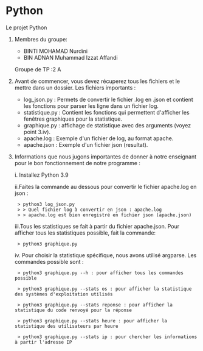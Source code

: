 # Python
Le projet Python
1. Membres du groupe:
	* BINTI MOHAMAD Nurdini 
	* BIN ADNAN Muhammad Izzat Affandi
	
   Groupe de TP :2 A

2. Avant de commencer, vous devez récuperez tous les fichiers et le mettre dans un dossier.
	Les fichiers importants :
	* log_json.py : Permets de convertir le fichier .log en .json et contient les fonctions pour parser les ligne dans un fichier log.
	* statistique.py : Contient les fonctions qui permettent d'afficher les fenêtres graphiques pour la statistique.
	* graphique.py : affichage de statistique avec des arguments (voyez point 3.iv).
	* apache.log : Exemple d'un fichier de log, au format apache.
	* apache.json : Exemple d'un fichier json (resultat).
	

3. Informations que nous jugons importantes de donner à notre enseignant pour le bon fonctionnement de notre programme :
	
	i. Installez Python 3.9
	
	ii.Faites la commande au dessous pour convertir le fichier apache.log en json :
	
		> python3 log_json.py
		> > Quel fichier log à convertir en json : apache.log
		> > apache.log est bien enregistré en fichier json (apache.json)
		
	iii.Tous les statistiques se fait à partir du fichier apache.json. Pour afficher tous les statistiques possible, fait la commande:
	
		> python3 graphique.py
		
	iv. Pour choisir la statistique spécifique, nous avons utilisé argparse. Les commandes possible sont :
	
		> python3 graphique.py --h : pour afficher tous les commandes possible
		
		> python3 graphique.py --stats os : pour afficher la statistique des systèmes d'exploitation utilisés
		
		> python3 graphique.py --stats reponse : pour afficher la statistique du code renvoyé pour la réponse
		
		> python3 graphique.py --stats heure : pour afficher la statistique des utilisateurs par heure
		
		> python3 graphique.py --stats ip : pour chercher les informations à partir l'adresse IP
